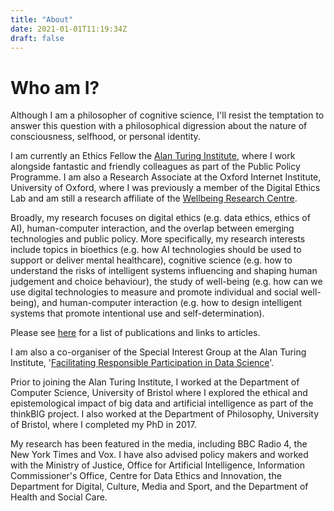 ```yaml
---
title: "About"
date: 2021-01-01T11:19:34Z
draft: false
---
```


# Who am I?

Although I am a philosopher of cognitive science, I'll resist the temptation to answer this question with a philosophical digression about the nature of consciousness, selfhood, or personal identity.

I am currently an Ethics Fellow the [Alan Turing Institute](https://www.turing.ac.uk/people/researchers/christopher-burr), where I work alongside fantastic and friendly colleagues as part of the Public Policy Programme. I am also a Research Associate at the Oxford Internet Institute, University of Oxford, where I was previously a member of the Digital Ethics Lab and am still a research affiliate of the [Wellbeing Research Centre](https://wellbeing.hmc.ox.ac.uk/home).

Broadly, my research focuses on digital ethics (e.g. data ethics, ethics of AI), human-computer interaction, and the overlap between emerging technologies and public policy. More specifically, my research interests include topics in bioethics (e.g. how AI technologies should be used to support or deliver mental healthcare), cognitive science (e.g. how to understand the risks of intelligent systems influencing and shaping human judgement and choice behaviour), the study of well-being (e.g. how can we use digital technologies to measure and promote individual and social well-being), and human-computer interaction (e.g. how to design intelligent systems that promote intentional use and self-determination).

Please see [here](cv) for a list of publications and links to articles.

I am also a co-organiser of the Special Interest Group at the Alan Turing Institute, '[Facilitating Responsible Participation in Data Science](https://www.turing.ac.uk/research/interest-groups/facilitating-responsible-participation-data-science)'.

Prior to joining the Alan Turing Institute, I worked at the Department of Computer Science, University of Bristol where I explored the ethical and epistemological impact of big data and artificial intelligence as part of the thinkBIG project. I also worked at the Department of Philosophy, University of Bristol, where I completed my PhD in 2017.

My research has been featured in the media, including BBC Radio 4, the New York Times and Vox. I have also advised policy makers and worked with the Ministry of Justice, Office for Artificial Intelligence, Information Commissioner's Office, Centre for Data Ethics and Innovation, the Department for Digital, Culture, Media and Sport, and the Department of Health and Social Care.
